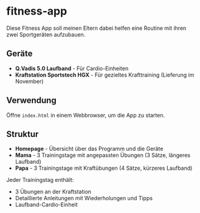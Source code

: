 # fitness-app
Diese Fitness App soll meinen Eltern dabei helfen eine Routine mit ihren zwei Sportgeräten aufzubauen. 

## Geräte
- **Q.Vadis 5.0 Laufband** - Für Cardio-Einheiten
- **Kraftstation Sportstech HGX** - Für gezieltes Krafttraining (Lieferung im November)

## Verwendung
Öffne `index.html` in einem Webbrowser, um die App zu starten.

## Struktur
- **Homepage** - Übersicht über das Programm und die Geräte
- **Mama** - 3 Trainingstage mit angepassten Übungen (3 Sätze, längeres Laufband)
- **Papa** - 3 Trainingstage mit Kraftübungen (4 Sätze, kürzeres Laufband)

Jeder Trainingstag enthält:
- 3 Übungen an der Kraftstation
- Detaillierte Anleitungen mit Wiederholungen und Tipps
- Laufband-Cardio-Einheit
